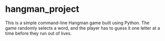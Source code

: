 # hangman_project
This is a simple command-line Hangman game built using Python. The game randomly selects a word, and the player has to guess it one letter at a time before they run out of lives.

